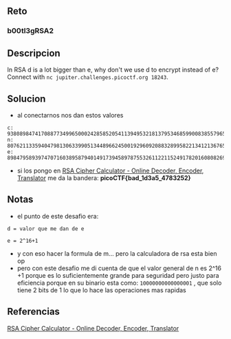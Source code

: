 
## Reto
### b00tl3gRSA2
## Descripcion
In RSA d is a lot bigger than e, why don't we use d to encrypt instead of e? Connect with `nc jupiter.challenges.picoctf.org 18243`.

## Solucion
- al conectarnos nos dan estos valores
```
c: 9380898474170887734996500024285852054113949532181379534685990083855796518727575159085656212550147164184079164351017892650347111395792690057617701669618595635473468999722098607946907194682987264767260031283143000661182119370023212829389191743549667061410306852663221759007071632696798910916547042781326530236
n: 80762113359404798130633990513448966245001929609208832899582213412136765416207633334918264037837487028226891356097836150016346873764306376553817016005464752920515271495598448066677973741238527102945741380932379812923012870488927171906773712549385500225126358790896055830578953595541076043650109736718044122119
e: 8984795893974707160389587940149173945897875532611221152491782016080826962625232382392985078655921356223236719369353546390118330967477269198374656509999593840870440920794374228953096598897093090126112187272697454515062189436327725589604602073010821062239825779708753461718649878519855829846414730899067072553
```
- si los pongo en [RSA Cipher Calculator - Online Decoder, Encoder, Translator](https://www.dcode.fr/rsa-cipher) me da la bandera: **picoCTF{bad_1d3a5_4783252}**
## Notas
- el punto de este desafio era:
```
d = valor que me dan de e

e = 2^16+1
```
- y con eso hacer la formula de m... pero la calculadora de rsa esta bien op
- pero con este desafio me di cuenta de que el valor general de n es 2^16 +1 porque es lo suficientemente grande para seguridad pero justo para eficiencia porque en su binario esta como: `10000000000000001` , que solo tiene 2 bits de 1 lo que lo hace las operaciones mas rapidas

## Referencias
[RSA Cipher Calculator - Online Decoder, Encoder, Translator](https://www.dcode.fr/rsa-cipher)